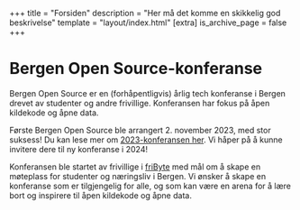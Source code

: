 +++
title = "Forsiden"
description = "Her må det komme en skikkelig god beskrivelse"
template = "layout/index.html"
[extra]
is_archive_page = false
+++

# Bergen Open Source-konferanse

Bergen Open Source er en (forhåpentligvis) årlig tech konferanse i Bergen drevet av studenter og andre frivillige. Konferansen har fokus på åpen kildekode og åpne data.

Første Bergen Open Source ble arrangert 2. november 2023, med stor suksess! Du kan lese mer om [2023-konferansen her](@/arkiv/2023/index.md). Vi håper på å kunne invitere dere til ny konferanse i 2024!

Konferansen ble startet av frivillige i [friByte](https://fribyte.no) med mål om å skape en møteplass for studenter og næringsliv i Bergen. Vi ønsker å skape en konferanse som er tilgjengelig for alle, og som kan være en arena for å lære bort og inspirere til åpen kildekode og åpne data.
